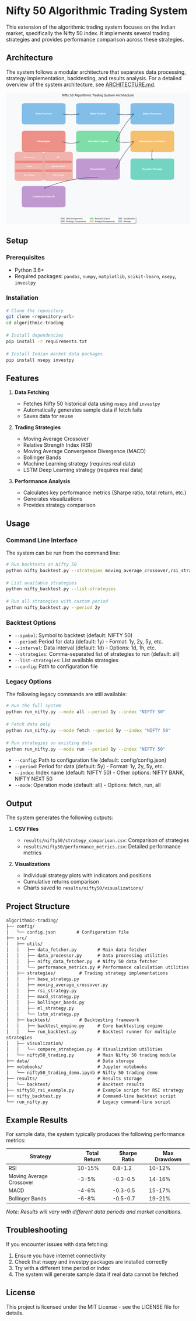 # Nifty 50 Algorithmic Trading System

This extension of the algorithmic trading system focuses on the Indian market, specifically the Nifty 50 index. It implements several trading strategies and provides performance comparison across these strategies.

## Architecture

The system follows a modular architecture that separates data processing, strategy implementation, backtesting, and results analysis. For a detailed overview of the system architecture, see [ARCHITECTURE.md](ARCHITECTURE.md).

![Architecture Diagram](architecture_diagram.png)

## Setup

### Prerequisites
- Python 3.6+
- Required packages: `pandas`, `numpy`, `matplotlib`, `scikit-learn`, `nsepy`, `investpy`

### Installation

```bash
# Clone the repository
git clone <repository-url>
cd algorithmic-trading

# Install dependencies
pip install -r requirements.txt

# Install Indian market data packages
pip install nsepy investpy
```

## Features

1. **Data Fetching**
   - Fetches Nifty 50 historical data using `nsepy` and `investpy`
   - Automatically generates sample data if fetch fails
   - Saves data for reuse

2. **Trading Strategies**
   - Moving Average Crossover
   - Relative Strength Index (RSI)
   - Moving Average Convergence Divergence (MACD)
   - Bollinger Bands
   - Machine Learning strategy (requires real data)
   - LSTM Deep Learning strategy (requires real data)

3. **Performance Analysis**
   - Calculates key performance metrics (Sharpe ratio, total return, etc.)
   - Generates visualizations
   - Provides strategy comparison

## Usage

### Command Line Interface

The system can be run from the command line:

```bash
# Run backtests on Nifty 50
python nifty_backtest.py --strategies moving_average_crossover,rsi_strategy

# List available strategies
python nifty_backtest.py --list-strategies

# Run all strategies with custom period
python nifty_backtest.py --period 2y
```

### Backtest Options

- `--symbol`: Symbol to backtest (default: NIFTY 50)
- `--period`: Period for data (default: 1y) - Format: 1y, 2y, 5y, etc.
- `--interval`: Data interval (default: 1d) - Options: 1d, 1h, etc.
- `--strategies`: Comma-separated list of strategies to run (default: all)
- `--list-strategies`: List available strategies
- `--config`: Path to configuration file

### Legacy Options 

The following legacy commands are still available:

```bash
# Run the full system
python run_nifty.py --mode all --period 1y --index "NIFTY 50"

# Fetch data only
python run_nifty.py --mode fetch --period 5y --index "NIFTY 50"

# Run strategies on existing data
python run_nifty.py --mode run --period 1y --index "NIFTY 50"
```

- `--config`: Path to configuration file (default: config/config.json)
- `--period`: Period for data (default: 5y) - Format: 1y, 2y, 5y, etc.
- `--index`: Index name (default: NIFTY 50) - Other options: NIFTY BANK, NIFTY NEXT 50
- `--mode`: Operation mode (default: all) - Options: fetch, run, all

## Output

The system generates the following outputs:

1. **CSV Files**
   - `results/nifty50/strategy_comparison.csv`: Comparison of strategies
   - `results/nifty50/performance_metrics.csv`: Detailed performance metrics

2. **Visualizations**
   - Individual strategy plots with indicators and positions
   - Cumulative returns comparison
   - Charts saved to `results/nifty50/visualizations/`

## Project Structure

```
algorithmic-trading/
├── config/
│   └── config.json        # Configuration file
├── src/
│   ├── utils/
│   │   ├── data_fetcher.py        # Main data fetcher
│   │   ├── data_processor.py      # Data processing utilities
│   │   ├── nifty_data_fetcher.py  # Nifty 50 data fetcher
│   │   └── performance_metrics.py # Performance calculation utilities
│   ├── strategies/         # Trading strategy implementations
│   │   ├── base_strategy.py       
│   │   ├── moving_average_crossover.py
│   │   ├── rsi_strategy.py
│   │   ├── macd_strategy.py
│   │   ├── bollinger_bands.py
│   │   ├── ml_strategy.py
│   │   └── lstm_strategy.py
│   ├── backtest/           # Backtesting framework
│   │   ├── backtest_engine.py     # Core backtesting engine
│   │   └── run_backtest.py        # Backtest runner for multiple strategies
│   ├── visualization/
│   │   └── compare_strategies.py  # Visualization utilities
│   └── nifty50_trading.py         # Main Nifty 50 trading module
├── data/                          # Data storage
├── notebooks/                     # Jupyter notebooks
│   └── nifty50_trading_demo.ipynb # Nifty 50 trading demo
├── results/                       # Results storage
│   └── backtest/                  # Backtest results
├── nifty50_rsi_example.py         # Example script for RSI strategy
├── nifty_backtest.py              # Command-line backtest script
└── run_nifty.py                   # Legacy command-line script
```

## Example Results

For sample data, the system typically produces the following performance metrics:

| Strategy | Total Return | Sharpe Ratio | Max Drawdown |
|----------|--------------|--------------|--------------|
| RSI      | 10-15%       | 0.8-1.2      | 10-12%       |
| Moving Average Crossover | -3-5%      | -0.3-0.5     | 14-16%       |
| MACD     | -4-6%        | -0.3-0.5     | 15-17%       |
| Bollinger Bands | -6-8%  | -0.5-0.7    | 19-21%       |

*Note: Results will vary with different data periods and market conditions.*

## Troubleshooting

If you encounter issues with data fetching:

1. Ensure you have internet connectivity
2. Check that nsepy and investpy packages are installed correctly
3. Try with a different time period or index
4. The system will generate sample data if real data cannot be fetched

## License

This project is licensed under the MIT License - see the LICENSE file for details. 